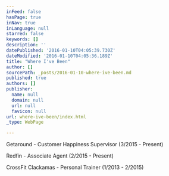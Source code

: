 ```yaml
---
inFeed: false
hasPage: true
inNav: true
inLanguage: null
starred: false
keywords: []
description: ''
datePublished: '2016-01-10T04:05:39.730Z'
dateModified: '2016-01-10T04:05:36.189Z'
title: "Where I've Been"
author: []
sourcePath: _posts/2016-01-10-where-ive-been.md
published: true
authors: []
publisher:
  name: null
  domain: null
  url: null
  favicon: null
url: where-ive-been/index.html
_type: WebPage

---
```

Getaround - Customer Happiness Supervisor (3/2015 - Present)

Redfin - Associate Agent (2/2015 - Present)

CrossFit Clackamas - Personal Trainer (1/2013 - 2/2015)